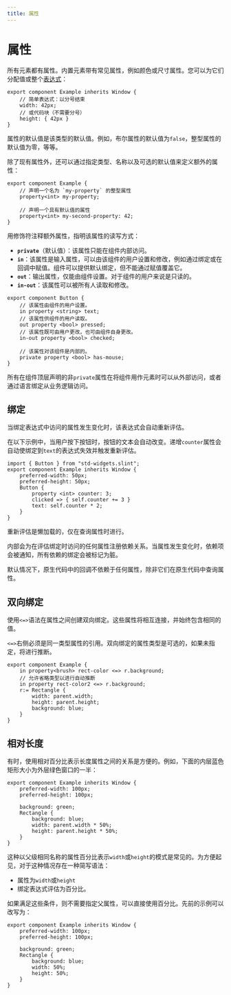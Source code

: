 ```yaml
---
title: 属性
---
```

# 属性

所有元素都有属性。内置元素带有常见属性，例如颜色或尺寸属性。您可以为它们分配值或整个[表达式](https://releases.slint.dev/1.7.2/docs/slint/src/language/syntax/expressions)：

```slint
export component Example inherits Window {
    // 简单表达式：以分号结束
    width: 42px;
    // 或代码块（不需要分号）
    height: { 42px }
}
```

属性的默认值是该类型的默认值。例如，布尔属性的默认值为`false`，整型属性的默认值为零，等等。

除了现有属性外，还可以通过指定类型、名称以及可选的默认值来定义额外的属性：

```slint
export component Example {
    // 声明一个名为 `my-property` 的整型属性
    property<int> my-property;

    // 声明一个具有默认值的属性
    property<int> my-second-property: 42;
}
```

用修饰符注释额外属性，指明该属性的读写方式：

- **`private`**（默认值）：该属性只能在组件内部访问。
- **`in`**：该属性是输入属性，可以由该组件的用户设置和修改，例如通过绑定或在回调中赋值。组件可以提供默认绑定，但不能通过赋值覆盖它。
- **`out`**：输出属性，仅能由组件设置。对于组件的用户来说是只读的。
- **`in-out`**：该属性可以被所有人读取和修改。

```slint
export component Button {
    // 该属性由组件的用户设置。
    in property <string> text;
    // 该属性供组件的用户读取。
    out property <bool> pressed;
    // 该属性既可由用户更改，也可由组件自身更改。
    in-out property <bool> checked;

    // 该属性对该组件是内部的。
    private property <bool> has-mouse;
}
```

所有在组件顶层声明的非`private`属性在将组件用作元素时可以从外部访问，或者通过语言绑定从业务逻辑访问。

## 绑定

当绑定表达式中访问的属性发生变化时，该表达式会自动重新评估。

在以下示例中，当用户按下按钮时，按钮的文本会自动改变。递增`counter`属性会自动使绑定到`text`的表达式失效并触发重新评估。

```slint
import { Button } from "std-widgets.slint";
export component Example inherits Window {
    preferred-width: 50px;
    preferred-height: 50px;
    Button {
        property <int> counter: 3;
        clicked => { self.counter += 3 }
        text: self.counter * 2;
    }
}
```

重新评估是懒加载的，仅在查询属性时进行。

内部会为在评估绑定时访问的任何属性注册依赖关系。当属性发生变化时，依赖项会被通知，所有依赖的绑定会被标记为脏。

默认情况下，原生代码中的回调不依赖于任何属性，除非它们在原生代码中查询属性。

## 双向绑定

使用`<=>`语法在属性之间创建双向绑定。这些属性将相互连接，并始终包含相同的值。

`<=>`右侧必须是同一类型属性的引用。双向绑定的属性类型是可选的，如果未指定，将进行推断。

```slint
export component Example {
    in property<brush> rect-color <=> r.background;
    // 允许省略类型以进行自动推断
    in property rect-color2 <=> r.background;
    r:= Rectangle {
        width: parent.width;
        height: parent.height;
        background: blue;
    }
}
```

## 相对长度

有时，使用相对百分比表示长度属性之间的关系是方便的。例如，下面的内层蓝色矩形大小为外层绿色窗口的一半：

```slint
export component Example inherits Window {
    preferred-width: 100px;
    preferred-height: 100px;

    background: green;
    Rectangle {
        background: blue;
        width: parent.width * 50%;
        height: parent.height * 50%;
    }
}
```

这种以父级相同名称的属性百分比表示`width`或`height`的模式是常见的。为方便起见，对于这种情况存在一种简写语法：

- 属性为`width`或`height`
- 绑定表达式评估为百分比。

如果满足这些条件，则不需要指定父属性，可以直接使用百分比。先前的示例可以改写为：

```slint
export component Example inherits Window {
    preferred-width: 100px;
    preferred-height: 100px;

    background: green;
    Rectangle {
        background: blue;
        width: 50%;
        height: 50%;
    }
}
```